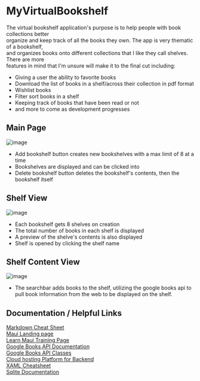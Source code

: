 # MyVirtualBookshelf
The virtual bookshelf application's purpose is to help people with book collections better   
organize and keep track of all the books they own. The app is very thematic of a bookshelf,    
and organizes books onto different collections that I like they call shelves. There are more    
features in mind that I'm unsure will make it to the final cut including:   
- Giving a user the ability to favorite books
- Download the list of books in a shelf/across their collection in pdf format
- Wishlist books
- Filter sort books in a shelf
- Keeping track of books that have been read or not
- and more to come as development progresses
  
## Main Page
![image](https://github.com/user-attachments/assets/e7957ae2-15fe-4122-952d-ab84b2189aa3)
- Add bookshelf button creates new bookshelves with a max limit of 8 at a time   
- Bookshelves are displayed and can be clicked into
- Delete bookshelf button deletes the bookshelf's contents, then the bookshelf itself   
  
## Shelf View
![image](https://github.com/user-attachments/assets/ed852223-a3b0-40f8-8e15-862f92862505)
- Each bookshelf gets 8 shelves on creation
- The total number of books in each shelf is displayed
- A preview of the shelve's contents is also displayed
- Shelf is opened by clicking the shelf name
  
## Shelf Content View
![image](https://github.com/user-attachments/assets/352629ce-4f09-4da9-b986-1b73dca0590c)
- The searchbar adds books to the shelf, utilizing the google books api to   
  pull book information from the web to be displayed on the shelf.

## Documentation / Helpful Links
[Markdown Cheat Sheet](https://github.com/adam-p/markdown-here/wiki/markdown-cheatsheet)   
[Maui Landing page](https://dotnet.microsoft.com/en-us/learn/maui)   
[Learn Maui Training Page](https://learn.microsoft.com/en-us/training/paths/build-apps-with-dotnet-maui/)   
[Google Books API Documentation](https://developers.google.com/books)   
[Google Books API Classes](https://googleapis.dev/dotnet/Google.Apis.Books.v1/latest/api/Google.Apis.Books.v1.html)   
[Cloud hosting Platform for Backend](https://www.heroku.com/)    
[XAML Cheatsheet](https://www.cheat-sheets.org/saved-copy/wpfcheatsheet.pdf)   
[Sqlite Documentation](https://github.com/praeclarum/sqlite-net/wiki/Getting-Started)
